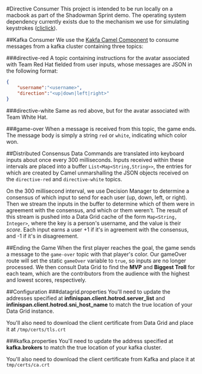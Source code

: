 #Directive Consumer
This project is intended to be run locally on a macbook as part of the Shadowman Sprint demo. The operating system dependency currently exists due to the mechanism we use for simulating keystrokes ([cliclick](https://github.com/andykrohg/cliclick)).

##Kafka Consumer
We use the [Kakfa Camel Component](https://camel.apache.org/components/latest/kafka-component.html) to consume messages from a kafka cluster containing three topics:

###directive-red
A topic containing instructions for the avatar associated with Team Red Hat fielded from user inputs, whose messages are JSON in the following format:
```json
{
    "username":"<username>",
    "direction":"<up|down|left|right>"
}
```

###directive-white
Same as red above, but for the avatar associated with Team White Hat.

###game-over
When a message is received from this topic, the game ends. The message body is simply a string `red` or `white`, indicating which color won.

##Distributed Consensus Data
Commands are translated into keyboard inputs about once every 300 milliseconds. Inputs received within these intervals are placed into a buffer `List<Map<String,String>>`, the entries for which are created by Camel unmarshalling the JSON objects received on the `directive-red` and `directive-white` topics.

On the 300 millisecond interval, we use Decision Manager to determine a consensus of which input to send for each user (up, down, left, or right). Then we stream the inputs in the buffer to determine which of them were in agreement with the consensus, and which or them weren't. The result of this stream is pushed into a Data Grid cache of the form `Map<String, Integer>`, where the key is a person's username, and the value is their _score_. Each input earns a user +1 if it's in agreement with the consensus, and -1 if it's in disagreement.

##Ending the Game
When the first player reaches the goal, the game sends a message to the `game-over` topic with that player's color. Our gameOver route will set the static `gameOver` variable to `true`, so inputs are no longer processed. We then consult Data Grid to find the __MVP__ and __Biggest Troll__ for each team, which are the contributors from the audience with the highest and lowest scores, respectively.

##Configuration
###datagrid.properties
You'll need to update the addresses specified at __infinispan.client.hotrod.server_list__ and __infinispan.client.hotrod.sni_host_name__ to match the true location of your Data Grid instance.

You'll also need to download the client certificate from Data Grid and place it at `/tmp/certs/tls.crt`

###kafka.properties
You'll need to update the address specified at __kafka.brokers__ to match the true location of your kafka cluster.

You'll also need to download the client certificate from Kafka and place it at `tmp/certs/ca.crt`




